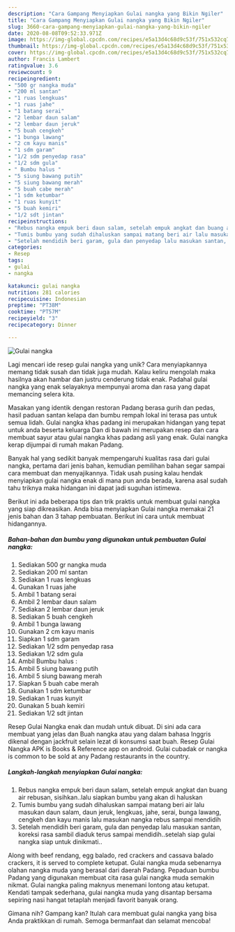 ```yaml
---
description: "Cara Gampang Menyiapkan Gulai nangka yang Bikin Ngiler"
title: "Cara Gampang Menyiapkan Gulai nangka yang Bikin Ngiler"
slug: 3660-cara-gampang-menyiapkan-gulai-nangka-yang-bikin-ngiler
date: 2020-08-08T09:52:33.971Z
image: https://img-global.cpcdn.com/recipes/e5a13d4c68d9c53f/751x532cq70/gulai-nangka-foto-resep-utama.jpg
thumbnail: https://img-global.cpcdn.com/recipes/e5a13d4c68d9c53f/751x532cq70/gulai-nangka-foto-resep-utama.jpg
cover: https://img-global.cpcdn.com/recipes/e5a13d4c68d9c53f/751x532cq70/gulai-nangka-foto-resep-utama.jpg
author: Francis Lambert
ratingvalue: 3.6
reviewcount: 9
recipeingredient:
- "500 gr nangka muda"
- "200 ml santan"
- "1 ruas lengkuas"
- "1 ruas jahe"
- "1 batang serai"
- "2 lembar daun salam"
- "2 lembar daun jeruk"
- "5 buah cengkeh"
- "1 bunga lawang"
- "2 cm kayu manis"
- "1 sdm garam"
- "1/2 sdm penyedap rasa"
- "1/2 sdm gula"
- " Bumbu halus "
- "5 siung bawang putih"
- "5 siung bawang merah"
- "5 buah cabe merah"
- "1 sdm ketumbar"
- "1 ruas kunyit"
- "5 buah kemiri"
- "1/2 sdt jintan"
recipeinstructions:
- "Rebus nangka empuk beri daun salam, setelah empuk angkat dan buang air rebusan, sisihkan..lalu siapkan bumbu yang akan di haluskan"
- "Tumis bumbu yang sudah dihaluskan sampai matang beri air lalu masukan daun salam, daun jeruk, lengkuas, jahe, serai, bunga lawang, cengkeh dan kayu manis lalu masukan nangka rebus sampai mendidih"
- "Setelah mendidih beri garam, gula dan penyedap lalu masukan santan, koreksi rasa sambil diaduk terus sampai mendidih..setelah siap gulai nangka siap untuk dinikmati.."
categories:
- Resep
tags:
- gulai
- nangka

katakunci: gulai nangka 
nutrition: 281 calories
recipecuisine: Indonesian
preptime: "PT38M"
cooktime: "PT57M"
recipeyield: "3"
recipecategory: Dinner

---
```



![Gulai nangka](https://img-global.cpcdn.com/recipes/e5a13d4c68d9c53f/751x532cq70/gulai-nangka-foto-resep-utama.jpg)

Lagi mencari ide resep gulai nangka yang unik? Cara menyiapkannya memang tidak susah dan tidak juga mudah. Kalau keliru mengolah maka hasilnya akan hambar dan justru cenderung tidak enak. Padahal gulai nangka yang enak selayaknya mempunyai aroma dan rasa yang dapat memancing selera kita.

Masakan yang identik dengan restoran Padang berasa gurih dan pedas, hasil paduan santan kelapa dan bumbu rempah lokal ini terasa pas untuk semua lidah. Gulai nangka khas padang ini merupakan hidangan yang tepat untuk anda beserta keluarga Dan di bawah ini merupakan resep dan cara membuat sayur atau gulai nangka khas padang asli yang enak. Gulai nangka kerap dijumpai di rumah makan Padang.

Banyak hal yang sedikit banyak mempengaruhi kualitas rasa dari gulai nangka, pertama dari jenis bahan, kemudian pemilihan bahan segar sampai cara membuat dan menyajikannya. Tidak usah pusing kalau hendak menyiapkan gulai nangka enak di mana pun anda berada, karena asal sudah tahu triknya maka hidangan ini dapat jadi suguhan istimewa.


Berikut ini ada beberapa tips dan trik praktis untuk membuat gulai nangka yang siap dikreasikan. Anda bisa menyiapkan Gulai nangka memakai 21 jenis bahan dan 3 tahap pembuatan. Berikut ini cara untuk membuat hidangannya.

<!--inarticleads1-->

##### Bahan-bahan dan bumbu yang digunakan untuk pembuatan Gulai nangka:

1. Sediakan 500 gr nangka muda
1. Sediakan 200 ml santan
1. Sediakan 1 ruas lengkuas
1. Gunakan 1 ruas jahe
1. Ambil 1 batang serai
1. Ambil 2 lembar daun salam
1. Sediakan 2 lembar daun jeruk
1. Sediakan 5 buah cengkeh
1. Ambil 1 bunga lawang
1. Gunakan 2 cm kayu manis
1. Siapkan 1 sdm garam
1. Sediakan 1/2 sdm penyedap rasa
1. Sediakan 1/2 sdm gula
1. Ambil  Bumbu halus :
1. Ambil 5 siung bawang putih
1. Ambil 5 siung bawang merah
1. Siapkan 5 buah cabe merah
1. Gunakan 1 sdm ketumbar
1. Sediakan 1 ruas kunyit
1. Gunakan 5 buah kemiri
1. Sediakan 1/2 sdt jintan


Resep Gulai Nangka enak dan mudah untuk dibuat. Di sini ada cara membuat yang jelas dan Buah nangka atau yang dalam bahasa Inggris dikenal dengan jackfruit selain lezat di konsumsi saat buah. Resep Gulai Nangka APK is Books &amp; Reference app on android. Gulai cubadak or nangka is common to be sold at any Padang restaurants in the country. 

<!--inarticleads2-->

##### Langkah-langkah menyiapkan Gulai nangka:

1. Rebus nangka empuk beri daun salam, setelah empuk angkat dan buang air rebusan, sisihkan..lalu siapkan bumbu yang akan di haluskan
1. Tumis bumbu yang sudah dihaluskan sampai matang beri air lalu masukan daun salam, daun jeruk, lengkuas, jahe, serai, bunga lawang, cengkeh dan kayu manis lalu masukan nangka rebus sampai mendidih
1. Setelah mendidih beri garam, gula dan penyedap lalu masukan santan, koreksi rasa sambil diaduk terus sampai mendidih..setelah siap gulai nangka siap untuk dinikmati..


Along with beef rendang, egg balado, red crackers and cassava balado crackers, it is served to complete ketupat. Gulai nangka muda sebenarnya olahan nangka muda yang berasal dari daerah Padang. Pepaduan bumbu Padang yang digunakan membuat cita rasa gulai nangka muda semakin nikmat. Gulai nangka paling maknyus menemani lontong atau ketupat. Kendati tampak sederhana, gulai nangka muda yang disantap bersama sepiring nasi hangat tetaplah menjadi favorit banyak orang. 

Gimana nih? Gampang kan? Itulah cara membuat gulai nangka yang bisa Anda praktikkan di rumah. Semoga bermanfaat dan selamat mencoba!
